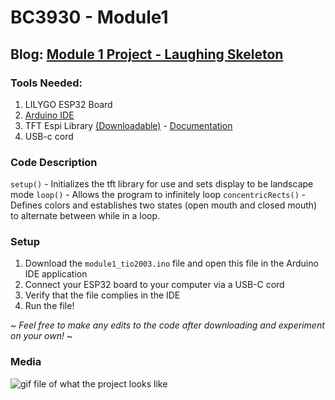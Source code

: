 # BC3930 - Module1

## Blog: [Module 1 Project - Laughing Skeleton](https://www.notion.so/Module-1-Project-Laughing-Skeleton-c5bc2b4a9e86439291312e45d721d16d?pvs=4)

### Tools Needed:
1. LILYGO ESP32 Board
2. [Arduino IDE](https://www.arduino.cc/en/software)
3. TFT Espi Library [(Downloadable)](https://github.com/Xinyuan-LilyGO/TTGO-T-Display)  - [Documentation](https://github.com/Bodmer/TFT_eSPI/tree/5793878d24161c1ed23ccb136f8564f332506d53)
4. USB-c cord

### Code Description 

`setup()` - Initializes the tft library for use and sets display to be landscape mode
`loop()` - Allows the program to infinitely loop
`concentricRects()` - Defines colors and establishes two states (open mouth and closed mouth) to alternate between while in a loop. 


### Setup
1. Download the `module1_tio2003.ino` file and open this file in the Arduino IDE application
2. Connect your ESP32 board to your computer via a USB-C cord
3. Verify that the file complies in the IDE
4. Run the file!
   
~ *Feel free to make any edits to the code after downloading and experiment on your own!* ~
### Media

![gif file of what the project looks like](https://github.com/user-attachments/assets/b616fdeb-f036-40e4-893b-6e810108861f)
